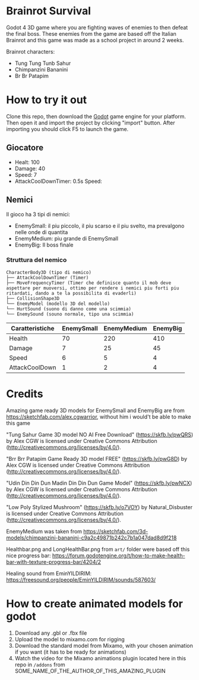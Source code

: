 # Brainrot Survival

Godot 4 3D game where you are fighting waves of enemies to then defeat the final
boss. These enemies from the game are based off the Italian Brainrot and this
game was made as a school project in around 2 weeks.

Brainrot characters:

- Tung Tung Tunb Sahur
- Chimpanzini Bananini
- Br Br Patapim

# How to try it out

Clone this repo, then download the [Godot](https://godotengine.org/) game engine
for your platform. Then open it and import the project by clicking "import"
button. After importing you should click F5 to launch the game.

## Giocatore

- Healt: 100
- Damage: 40
- Speed: 7
- AttackCoolDownTimer: 0.5s Speed:

## Nemici

Il gioco ha 3 tipi di nemici:

- EnemySmall: il piu piccolo, il piu scarso e il piu svelto, ma prevalgono nelle
  onde di quantita
- EnemyMedium: piu grande di EnemySmall
- EnemyBig: Il boss finale

### Struttura del nemico

```
CharacterBody3D (tipo di nemico)
├── AttackCoolDownTimer (Timer)
├── MoveFrequencyTimer (Timer che definisce quanto il mob deve aspettare per muoversi, ottimo per rendere i nemici piu forti piu ritardati, dando a te la possibilita di evaderli)
├── CollisionShape3D
└── EnemyModel (modello 3D del modello)
└── HurtSound (suono di danno come una scimmia)
└── EnemySound (souno normale, tipo una scimmia)
```

| Caratteristiche | EnemySmall | EnemyMedium | EnemyBig |
| --------------- | ---------- | ----------- | -------- |
| Health          | 70         | 220         | 410      |
| Damage          | 7          | 25          | 45       |
| Speed           | 6          | 5           | 4        |
| AttackCoolDown  | 1          | 2           | 4        |

# Credits

Amazing game ready 3D models for EnemySmall and EnemyBig are from
https://sketchfab.com/alex.cgwarrior, without him i would't be able to make this
game

"Tung Sahur Game 3D model NO AI Free Download" (https://skfb.ly/pwQRS) by Alex
CGW is licensed under Creative Commons Attribution
(http://creativecommons.org/licenses/by/4.0/).

"Brr Brr Patapim Game Ready 3D model FREE" (https://skfb.ly/pwG8D) by Alex CGW
is licensed under Creative Commons Attribution
(http://creativecommons.org/licenses/by/4.0/).

"Udin Din Din Dun Madin Din Din Dun Game Model" (https://skfb.ly/pwNCX) by Alex
CGW is licensed under Creative Commons Attribution
(http://creativecommons.org/licenses/by/4.0/).

"Low Poly Stylized Mushroom" (https://skfb.ly/o7VOY) by Natural_Disbuster is
licensed under Creative Commons Attribution
(http://creativecommons.org/licenses/by/4.0/).

EnemyMedium was taken from
https://sketchfab.com/3d-models/chimpanzini-bananini-c9a2c49871b242c7b1a047dad8d9f218

Healthbar.png and LongHealthBar.png from `art/` folder were based off this nice
progress bar:
https://forum.godotengine.org/t/how-to-make-health-bar-with-texture-progress-bar/4204/2

Healing sound from EminYILDIRIM:
https://freesound.org/people/EminYILDIRIM/sounds/587603/

# How to create animated models for godot

1. Download any .gbl or .fbx file
2. Upload the model to mixamo.com for rigging
3. Download the standard model from Mixamo, with your chosen animation if you
   want (it has to be ready for animations)
4. Watch the video for the Mixamo animations plugin located here in this repo in
   `/addons` from SOME_NAME_OF_THE_AUTHOR_OF_THIS_AMAZING_PLUGIN
